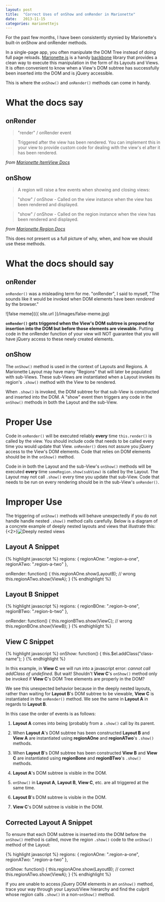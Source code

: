 ```yaml
---
layout: post
title:  "Correct Uses of onShow and onRender in Marionette"
date:   2013-11-15
categories: marionettejs
---
```


For the past few months, I have been consistently stymied by Marionette's built-in onShow and onRender methods. 

In a single-page app, you often manipulate the DOM Tree instead of doing full page reloads. [Marionette.js](http://marionettejs.com/) is a handy [backbone](http://backbonejs.org/) library that provides a clean way to execute this manipulation in the form of its Layouts and Views. It is often convenient to know when a View's DOM subtree has successfully been inserted into the DOM and is jQuery accessible. 

This is where the `onShow()` and `onRender()` methods can come in handy.

What the docs say
=================

onRender
--------

>"render" / onRender event

> Triggered after the view has been rendered. You can implement this in your view to provide custom code for dealing with the view's el after it has been rendered.

_from [Marionette ItemView Docs](https://github.com/marionettejs/backbone.marionette/blob/master/docs/marionette.itemview.md#render--onrender-event)_

onShow
------

>A region will raise a few events when showing and closing views:

> "show" / onShow - Called on the view instance when the view has been rendered and displayed.

> "show" / onShow - Called on the region instance when the view has been rendered and displayed.


_from [Marionette Region Docs](https://github.com/marionettejs/backbone.marionette/blob/master/docs/marionette.region.md)_


This does not present us a full picture of why, when, and how we should use these methods.

What the docs should say
========================

onRender
--------

`onRender()` was a misleading term for me. "onRender", I said to myself, "The sounds like it would be invoked when DOM elements have been _rendered_ by the browser." 

![false meme]({{ site.url }}/images/false-meme.jpg)

**`onRender()` gets triggered when the View's DOM subtree is prepared for insertion into the DOM but before those elements are viewable.** Putting code in the onRender function of your view will NOT guarantee that you will have jQuery access to these newly created elements.
 

onShow
------

The `onShow()` method is used in the context of Layouts and Regions. A Marionette Layout may have many "Regions" that will later be populated with sub-Views. These sub-Views are instantiated when a Layout invokes its region's `.show()` method with the View to be rendered.

When `.show()` is invoked, the DOM subtree for that sub-View is constructed and inserted into the DOM. A "show" event then triggers any code in the `onShow()` methods in both the Layout and the sub-View. 


Proper Use
==========

Code in `onRender()` will be executed reliably **every** time `this.render()` is called by the view. You should include code that needs to be called every time you would update that View. `onRender()` does not assure you jQuery access to the View's DOM elements. Code that relies on DOM elements should be in the `onShow()` method.

Code in in both the Layout and the sub-View's `onShow()` methods will be executed **every** time `someRegion.show(subView)` is called by the Layout. The Layout may not call `.show()` every time you update that sub-View. Code that needs to be run on every rendering should be in the sub-View's `onRender()`.

Improper Use
============

The triggering of `onShow()` methods will behave unexpectedly if you do not handle handle nested `.show()` method calls carefully. Below is a diagram of a concrete example of deeply nested layouts and views that illustrate this:
{<2>}![Deeply nested views](/content/images/2013/Nov/Screen_Shot_2013_11_14_at_11_03_21_PM.png)

Layout A Snippet
----------------

{% highlight javascript %}
regions: {
  regionAOne: ".region-a-one",
  regionATwo: ".region-a-two"
},

onRender: function() {
  this.regionAOne.show(LayoutB);  // wrong
  this.regionATwo.show(ViewA);
}
{% endhighlight %}

Layout B Snippet
----------------

{% highlight javascript %}
regions: {
  regionBOne: ".region-b-one",
  regionBTwo: ".region-b-two"
},

onRender: function() {
  this.regionBTwo.show(ViewC);  // wrong
  this.regionBOne.show(ViewB);
}
{% endhighlight %}

View C Snippet
--------------

{% highlight javascript %}
onShow: function() {
  this.$el.addClass("class-name");
}
{% endhighlight %}

In this example, in **View C** we will run into a javascript error: _cannot call addClass of undefined_. But wait! Shouldn't **View C**'s `onShow()` method only be invoked if **View C**'s DOM Tree elements are properly in the DOM? 

We see this unexpected behavior because in the deeply nested layouts, rather than waiting for **Layout B**'s DOM subtree to be viewable, **View C** is instantiated in the `onRender()` method. We see the same in **Layout A** in regards to **Layout B**.

In this case the order of events is as follows:

 1. **Layout A** comes into being (probably from a `.show()` call by its parent.
 
 1. When **Layout A**'s DOM subtree has been constructed **Layout B** and **View A** are instantiated using **regionAOne** and **regionATwo**'s `.show()` methods.
 
 1. When **Layout B**'s DOM subtree has been constructed **View B** and **View C** are instantiated using **regionBone** and **regionBTwo**'s `.show()` methods.
 
 1. **Layout A**'s DOM subtree is visible in the DOM.
 
 1. `onShow()` in **Layout A**, **Layout B**, **View C**, etc. are all triggered at the same time.
 
 1. **Layout B**'s DOM subtree is visible in the DOM.
 
 1. **View C**'s DOM subtree is visible in the DOM.

Corrected Layout A Snippet
--------------------------

To ensure that each DOM subtree is inserted into the DOM before the `onShow()` method is called, move the region `.show()` code to the `onShow()` method of the Layout:

{% highlight javascript %}
regions: {
  regionAOne: ".region-a-one",
  regionATwo: ".region-a-two"
},

onShow: function() {
  this.regionAOne.show(LayoutB);  // correct
  this.regionATwo.show(ViewA);
}
{% endhighlight %}

If you are unable to access jQuery DOM elements in an `onShow()` method, trace your way through your Layout/View hierarchy and find the culprit whose region calls `.show()` in a non-`onShow()` method.

